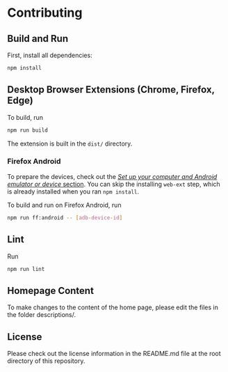 # Contributing

## Build and Run

First, install all dependencies:

```bash
npm install
```

## Desktop Browser Extensions (Chrome, Firefox, Edge)

To build, run

```bash
npm run build
```

The extension is built in the `dist/` directory.

### Firefox Android

To prepare the devices, check out the [_Set up your computer and Android emulator or device_
section](https://extensionworkshop.com/documentation/develop/developing-extensions-for-firefox-for-android/).
You can skip the installing `web-ext` step, which is already installed when you ran `npm install`.

To build and run on Firefox Android, run

```bash
npm run ff:android -- [adb-device-id]
```

## Lint

Run

```bash
npm run lint
```

## Homepage Content

To make changes to the content of the home page, please edit the files in the folder descriptions/.

## License

Please check out the license information in the README.md file at the root directory of this
repository.
